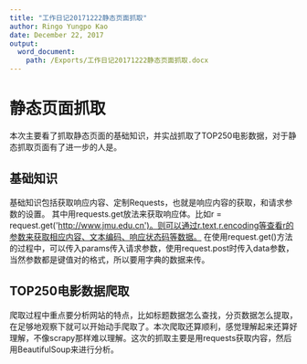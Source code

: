 ```yaml
---
title: "工作日记20171222静态页面抓取"
author: Ringo Yungpo Kao
date: December 22, 2017
output:
  word_document:
    path: /Exports/工作日记20171222静态页面抓取.docx
---
```

# 静态页面抓取
本次主要看了抓取静态页面的基础知识，并实战抓取了TOP250电影数据，对于静态抓取页面有了进一步的人是。

## 基础知识
基础知识包括获取响应内容、定制Requests，也就是响应内容的获取，和请求参数的设置。
其中用requests.get放法来获取响应体。比如r = request.get('http://www.jmu.edu.cn')。则可以通过r.text,r.encoding等查看r的参数来获取相应内容、文本编码、响应状态码等数据。
在使用request.get()方法的过程中，可以传入params传入请求参数，使用request.post时传入data参数，当然参数都是键值对的格式，所以要用字典的数据来传。

## TOP250电影数据爬取
爬取过程中重点要分析网站的特点，比如标题数据怎么查找，分页数据怎么提取，在足够地观察下就可以开始动手爬取了。本次爬取还算顺利，感觉理解起来还算好理解，不像scrapy那样难以理解。这次的抓取主要是用requests获取内容，然后用BeautifulSoup来进行分析。
